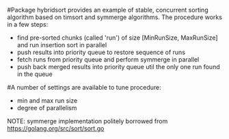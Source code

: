 #Package hybridsort provides an example of stable, concurrent sorting algorithm based on timsort and symmerge algorithms.
The procedure works in a few steps:
- find pre-sorted chunks (called 'run') of size [MinRunSize, MaxRunSize] and run insertion sort in parallel
- push results into priority queue to restore sequence of runs
- fetch runs from priority queue and perform symmerge in parallel
- push back merged results into priority queue util the only one run found in the queue

#A number of settings are available to tune procedure:
- min and max run size
- degree of parallelism

NOTE: symmerge implementation politely borrowed from https://golang.org/src/sort/sort.go
